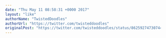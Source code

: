 ```yaml
---
date: "Thu May 11 08:58:31 +0000 2017"
layout: "like"
authorName: "TwistedDoodles"
authorUrl: "https://twitter.com/twisteddoodles"
originalPost: "https://twitter.com/twisteddoodles/status/862592747307446272"
---
```

